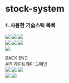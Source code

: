 # stock-system

### 1. 사용한 기술스택 목록<br/>
<img src="https://img.shields.io/badge/java-007396?style=for-the-badge&logo=Java&logoColor=white">
<img src="https://img.shields.io/badge/Spring Boot-6DB33F?style=for-the-badge&logo=Spring Boot&logoColor=white">
<img src="https://img.shields.io/badge/JPA-6DB33F?style=for-the-badge&logo=JPA&logoColor=white">  
<br/>
<img src="https://img.shields.io/badge/Swagger-007396?style=for-the-badge&logo=Swagger&logoColor=white">
<img src="https://img.shields.io/badge/Hateoas-6DB33F?style=for-the-badge&logo=Hateoas&logoColor=white">
<img src="https://img.shields.io/badge/Spring Validation-6DB33F?style=for-the-badge&logo=Spring Validation&logoColor=white">  
<br/>
<img src="https://img.shields.io/badge/H2-6DB33F?style=for-the-badge&logo=H2&logoColor=white">

BACK END<br/>
API 게이트웨이 도메인  
<img src="https://img.shields.io/badge/java-007396?style=for-the-badge&logo=Java&logoColor=white">
<img src="https://img.shields.io/badge/Spring Boot-6DB33F?style=for-the-badge&logo=Spring Boot&logoColor=white">
<img src="https://img.shields.io/badge/JPA-6DB33F?style=for-the-badge&logo=JPA&logoColor=white">  
<img src="https://img.shields.io/badge/AWS-007396?style=for-the-badge&logo=amazonaws&logoColor=white">
<img src="https://img.shields.io/badge/Git-4479A1?style=for-the-badge&logo=Git&logoColor=white">
